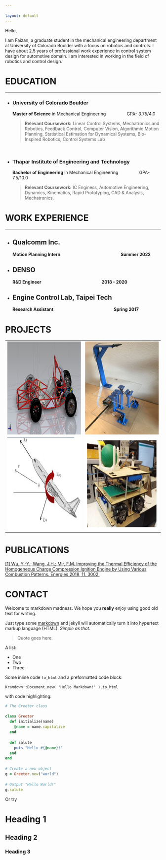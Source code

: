 ```yaml
---

layout: default
---
```


Hello,

I am Faizan, a graduate student in the mechanical engineering department at University of Colorado Boulder with a focus on robotics and controls.
I have about 2.5 years of professional work experience in control system design for automotive domain.
I am interested in working in the field of robotics and control design.




# EDUCATION

___

- ### **University of Colorado Boulder**

    **Master of Science** in Mechanical Engineering    &emsp;    &emsp;&emsp;&emsp;                                  GPA- 3.75/4.0
    
    > __Relevant Coursework:__ Linear Control Systems, Mechatronics and Robotics, Feedback Control, Computer Vision, Algorithmic Motion Planning, Statistical  Estimation for Dynamical Systems, Bio-Inspired Robotics, Control Systems Lab

<br>

- ### **Thapar Institute of Engineering and Technology**

   **Bachelor of Engineering** in Mechanical Engineering    &emsp;    &emsp;&emsp;&emsp;                             GPA- 7.5/10.0
   
   > __Relevant Coursework:__ IC Enginess, Automotive Engineering, Dynamics, Kinematics, Rapid Prototyping, CAD & Analysis, Mechatronics.



# WORK EXPERIENCE

___

- ## Qualcomm Inc.

     **Motion Planning Intern** &emsp;    &emsp;&emsp;&emsp;  &emsp;   &emsp;    &emsp;&emsp;&emsp;    &emsp;&emsp;&emsp; **Summer 2022**
 
- ## DENSO

     **R&D Engineer**  &emsp;    &emsp;&emsp;&emsp;  &emsp;   &emsp;    &emsp;&emsp;&emsp;    &emsp;&emsp;&emsp; **2018 - 2020**

- ## Engine Control Lab, Taipei Tech

     **Research Assistant**  &emsp;    &emsp;&emsp;&emsp;  &emsp;  &emsp;    &emsp;&emsp;&emsp;     &emsp;&emsp;&emsp; **Spring 2017**





# PROJECTS

|||
|:-:|:-:|
|<a href="./Portfolio/fsae"> <img src="/Images/fsae.png" title="Smiley face" alt="MarineGEO circle logo" style="height: 300px; width:300px;"/> </a>|<a href="./Portfolio/Ball_balancer"><img src="/Images/ballbalancer.png" alt="MarineGEO circle logo" style="height: 300px; width:300px;"/></a>|
|<a href="./Portfolio/fsae"> <img src="/Images/aircraft.png" title="Smiley face" alt="MarineGEO circle logo" style="height: 300px; width:300px;"/></a>|<a href="./Portfolio/Ball_balancer"><img src="/Images/soccer_robot.png" alt="MarineGEO circle logo" style="height: 300px; width:300px;"/></a>|



# PUBLICATIONS

[[1] Wu, Y.-Y.; Wang, J.H.; Mir, F.M. Improving the Thermal Efficiency of the Homogeneous Charge Compression Ignition Engine by Using Various Combustion Patterns. Energies 2018, 11, 3002.](https://doi.org/10.3390/en11113002)

# CONTACT


Welcome to markdown madness. We hope you **really** enjoy using good old text for writing.

Just type some [markdown](http://en.wikipedia.org/wiki/Markdown)
and jekyll will automatically turn it into hypertext markup language (HTML). *Simple as that.*

> Quote goes here.

A list:

- One
- Two
- Three

Some inline code `to_html` and a preformatted code block:

```
Kramdown::Document.new( 'Hello Markdown!' ).to_html
```

with code highlighting:

``` ruby
# The Greeter class

class Greeter
  def initialize(name)
    @name = name.capitalize
  end

  def salute
    puts "Hello #{@name}!"
  end
end

# Create a new object
g = Greeter.new("world")

# Output "Hello World!"
g.salute
```

Or try

# Heading 1

## Heading 2

### Heading 3

